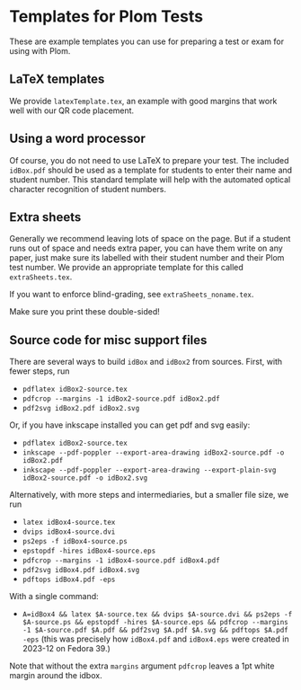 Templates for Plom Tests
========================

These are example templates you can use for preparing a test or exam
for using with Plom.


LaTeX templates
---------------

We provide `latexTemplate.tex`, an example with good margins that work
well with our QR code placement.


Using a word processor
----------------------

Of course, you do not need to use LaTeX to prepare your test.  The
included `idBox.pdf` should be used as a template for students to
enter their name and student number.  This standard template will help
with the automated optical character recognition of student numbers.


Extra sheets
------------

Generally we recommend leaving lots of space on the page.  But if a
student runs out of space and needs extra paper, you can have them
write on any paper, just make sure its labelled with their student
number and their Plom test number.  We provide an appropriate
template for this called `extraSheets.tex`.

If you want to enforce blind-grading, see `extraSheets_noname.tex`.

Make sure you print these double-sided!


Source code for misc support files
----------------------------------

There are several ways to build `idBox` and `idBox2` from sources. First, with fewer steps, run
  * `pdflatex idBox2-source.tex`
  * `pdfcrop --margins -1 idBox2-source.pdf idBox2.pdf`
  * `pdf2svg idBox2.pdf idBox2.svg`

Or, if you have inkscape installed you can get pdf and svg easily:
  * `pdflatex idBox2-source.tex`
  * `inkscape --pdf-poppler --export-area-drawing idBox2-source.pdf -o idBox2.pdf`
  * `inkscape --pdf-poppler --export-area-drawing --export-plain-svg idBox2-source.pdf -o idBox2.svg`

Alternatively, with more steps and intermediaries, but a smaller file size, we run
  * `latex idBox4-source.tex`
  * `dvips idBox4-source.dvi`
  * `ps2eps -f idBox4-source.ps`
  * `epstopdf -hires idBox4-source.eps`
  * `pdfcrop --margins -1 idBox4-source.pdf idBox4.pdf`
  * `pdf2svg idBox4.pdf idBox4.svg`
  * `pdftops idBox4.pdf -eps`

With a single command:
  * `A=idBox4 && latex $A-source.tex && dvips $A-source.dvi && ps2eps -f $A-source.ps && epstopdf -hires $A-source.eps && pdfcrop --margins -1 $A-source.pdf $A.pdf && pdf2svg $A.pdf $A.svg && pdftops $A.pdf -eps`
    (this was precisely how `idBox4.pdf` and `idBox4.eps` were created in 2023-12 on Fedora 39.)

Note that without the extra `margins` argument `pdfcrop` leaves a 1pt white margin around the idbox.
